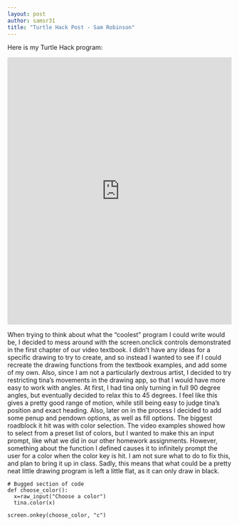 ```yaml
---
layout: post
author: samsr31
title: "Turtle Hack Post - Sam Robinson"
---
```


Here is my Turtle Hack program:

<iframe src="https://trinket.io/embed/python/6704f2abf5" width="100%" height="600" frameborder="0" marginwidth="0" marginheight="0" allowfullscreen></iframe>

When trying to think about what the “coolest” program I could write would be, I decided to mess around with the screen.onclick controls demonstrated in the first chapter of our video textbook.  I didn’t have any ideas for a specific drawing to try to create, and so instead I wanted to see if I could recreate the drawing functions from the textbook examples, and add some of my own.  Also, since I am not a particularly dextrous artist, I decided to try restricting tina’s movements in the drawing app, so that I would have more easy to work with angles.  At first, I had tina only turning in full 90 degree angles, but eventually decided to relax this to 45 degrees.  I feel like this gives a pretty good range of motion, while still being easy to judge tina’s position and exact heading.  Also, later on in the process I decided to add some penup and pendown options, as well as fill options.
The biggest roadblock it hit was with color selection.  The video examples showed how to select from a preset list of colors, but I wanted to make this an input prompt, like what we did in our other homework assignments.  However, something about the function I defined causes it to infinitely prompt the user for a color when the color key is hit.  I am not sure what to do to fix this, and plan to bring it up in class.  Sadly, this means that what could be a pretty neat little drawing program is left a little flat, as it can only draw in black.

```
# Bugged section of code
def choose_color():
  x=raw_input("Choose a color")
  tina.color(x)

screen.onkey(choose_color, "c")
```
